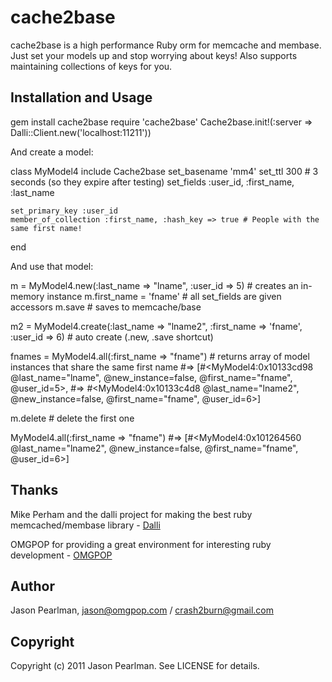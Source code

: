cache2base
==========

cache2base is a high performance Ruby orm for memcache and membase. Just set your models up and stop worrying about keys! 
Also supports maintaining collections of keys for you.

Installation and Usage
------------------------

  gem install cache2base
  require 'cache2base'
  Cache2base.init!(:server => Dalli::Client.new('localhost:11211'))
  
And create a model:

  class MyModel4
    include Cache2base
    set_basename 'mm4'
    set_ttl 300 # 3 seconds (so they expire after testing)
    set_fields :user_id, :first_name, :last_name
  
    set_primary_key :user_id
    member_of_collection :first_name, :hash_key => true # People with the same first name!
  end
  
And use that model:

  m = MyModel4.new(:last_name => "lname", :user_id => 5) # creates an in-memory instance
  m.first_name = 'fname' # all set_fields are given accessors
  m.save # saves to memcache/base
  
  m2 = MyModel4.create(:last_name => "lname2", :first_name => 'fname', :user_id => 6) # auto create (.new, .save shortcut)
  
  fnames = MyModel4.all(:first_name => "fname") # returns array of model instances that share the same first name
                                                #=> [#<MyModel4:0x10133cd98 @last_name="lname", @new_instance=false, @first_name="fname", @user_id=5>, 
                                                #=>  #<MyModel4:0x10133c4d8 @last_name="lname2", @new_instance=false, @first_name="fname", @user_id=6>]
                                                    
  m.delete # delete the first one
  
  MyModel4.all(:first_name => "fname") #=> [#<MyModel4:0x101264560 @last_name="lname2", @new_instance=false, @first_name="fname", @user_id=6>]

Thanks
------------

Mike Perham and the dalli project for making the best ruby memcached/membase library - [Dalli](https://github.com/mperham/dalli)

OMGPOP for providing a great environment for interesting ruby development - [OMGPOP](http://www.omgpop.com)

Author
------------

Jason Pearlman, jason@omgpop.com / crash2burn@gmail.com

Copyright
-----------

Copyright (c) 2011 Jason Pearlman. See LICENSE for details.